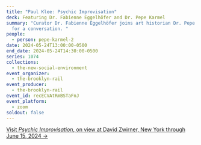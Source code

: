```yaml
---
title: "Paul Klee: Psychic Improvisation"
deck: Featuring Dr. Fabienne Eggelhöfer and Dr. Pepe Karmel
summary: "Curator Dr. Fabienne Eggelhöfer joins art historian Dr. Pepe Karmel
  for a conversation. "
people:
  - person: pepe-karmel-2
date: 2024-05-24T13:00:00-0500
end_date: 2024-05-24T14:30:00-0500
series: 1074
collections:
  - the-new-social-environment
event_organizer:
  - the-brooklyn-rail
event_producer:
  - the-brooklyn-rail
event_id: recECVAtRmBSTaFnJ
event_platform:
  - zoom
soldout: false
---
```

[V﻿isit *Psychic Improvisation*, on view at David Zwirner, New York through June 15, 2024 →](https://www.davidzwirner.com/exhibitions/2024/paul-klee-psychic-improvisation)